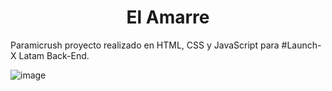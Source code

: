 <h1 align="center"> El Amarre </h1>

Paramicrush proyecto realizado en HTML, CSS y JavaScript para #Launch-X Latam Back-End.

![image](https://user-images.githubusercontent.com/87509270/218178934-ced7d9eb-bbb0-4f40-a7d1-5446b0512ed6.png)

